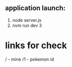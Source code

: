 ## application launch: 
1) node server.js
2) nvm run dev
3

# links for check 
/ - mine
/1 - pokemon id